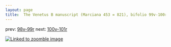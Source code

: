 ```yaml
---
layout: page
title:  The Venetus B manuscript (Marciana 453 = 821), bifolio 99v-100r
---
```


prev: [98v-99r](../98v-99r/) next: [100v-101r](../100v-101r/)



[![Linked to zoomble image](http://www.homermultitext.org/iipsrv?IIIF=/project/homer/pyramidal/deepzoom/hmt/vbbifolio/v1/vb_99v_100r.tif/full/2000,/0/default.jpg)](http://www.homermultitext.org/ict2/?urn=urn:cite2:hmt:vbbifolio.v1:vb_99v_100r)

